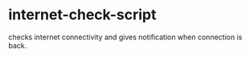 # internet-check-script
 checks internet connectivity and gives notification when connection is back.
